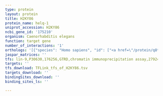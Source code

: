 ```yaml
---
type: protein
layout: protein
title: H2KY86
protein_name: helq-1
uniprot_accession: H2KY86
ncbi_gene_id: '175210'
organism: Caenorhabditis elegans
function: target gene
number_of_interactions: '1'
orthologs: '[{"species": "Homo sapiens", "id": ["<a href=\"/protein/q8tdg4\">Q8TDG4</a>"]}, {"species": "Mus musculus", "id": ["<a href=\"/protein/q2vpa6\">Q2VPA6</a>"]}, {"species": "Rattus norvegicus", "id": ["<a href=\"/protein/e9pt19\">E9PT19</a>"]}, {"species": "Drosophila melanogaster", "id": ["<a href=\"/protein/q9vse2\">Q9VSE2</a>"]}, {"species": "Danio rerio", "id": ["<a href=\"/protein/f1q4p2\">F1Q4P2</a>"]}]'
jaspar_matrices: ''
tfs: lin-9,P30630,176256,GTRD,chromatin immunoprecipitation assay,27924024%5Buid%5D,No
targets: ''
tfs_download: TFLink_tfs_of_H2KY86.tsv
targets_download: ''
bindingSites_download: ''
binding_sites_ls: ''

---
```

